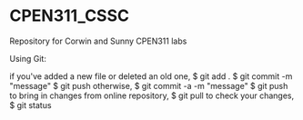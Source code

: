 # CPEN311_CSSC
Repository for Corwin and Sunny CPEN311 labs

Using Git:

if you've added a new file or deleted an old one,
        $ git add .
        $ git commit -m "message"
        $ git push
otherwise,
        $ git commit -a -m "message"
        $ git push
to bring in changes from online repository,
        $ git pull
to check your changes,
        $ git status
